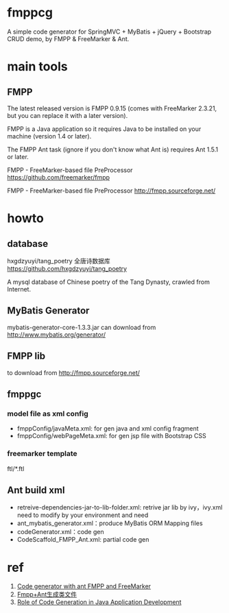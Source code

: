 fmppcg
========

A simple code generator for SpringMVC + MyBatis + jQuery + Bootstrap CRUD demo,  by FMPP & FreeMarker & Ant.

# main tools

## FMPP

The latest released version is FMPP 0.9.15 (comes with FreeMarker 2.3.21, but you can replace it with a later version).

FMPP is a Java application so it requires Java to be installed on your machine (version 1.4 or later).

The FMPP Ant task (ignore if you don't know what Ant is) requires Ant 1.5.1 or later.

FMPP - FreeMarker-based file PreProcessor
<https://github.com/freemarker/fmpp>

FMPP - FreeMarker-based file PreProcessor
<http://fmpp.sourceforge.net/>

# howto

## database

hxgdzyuyi/tang_poetry
全唐诗数据库
<https://github.com/hxgdzyuyi/tang_poetry>

A mysql database of Chinese poetry of the Tang Dynasty, crawled from Internet.

## MyBatis Generator

mybatis-generator-core-1.3.3.jar can download from <http://www.mybatis.org/generator/>

## FMPP lib

to download from <http://fmpp.sourceforge.net/>

## fmppgc

### model file as xml config

+ fmppConfig/javaMeta.xml: for gen java and xml config fragment
+ fmppConfig/webPageMeta.xml: for gen jsp file with Bootstrap CSS

### freemarker template

ftl/*.ftl

## Ant build xml

+ retreive-dependencies-jar-to-lib-folder.xml: retrive jar lib by ivy，ivy.xml need to modify by your environment and need
+ ant_mybatis_generator.xml：produce MyBatis ORM Mapping files
+ codeGenerator.xml：code gen
+ CodeScaffold_FMPP_Ant.xml: partial code gen

# ref

1. [Code generator with ant FMPP and FreeMarker](http://blog.quidquid.fr/2009/01/code-generator-with-ant-fmpp-and-freemarker/)
2. [Fmpp+Ant生成类文件](http://jasonright.iteye.com/blog/723195)
3. [Role of Code Generation in Java Application Development](https://www.infoq.com/news/2009/09/codegen-java-development)